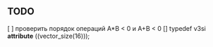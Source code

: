 ## TODO

[ ] проверить порядок операций A*B < 0 и A+B < 0
[] typedef v3si __attribute__ ((vector_size(16)));
